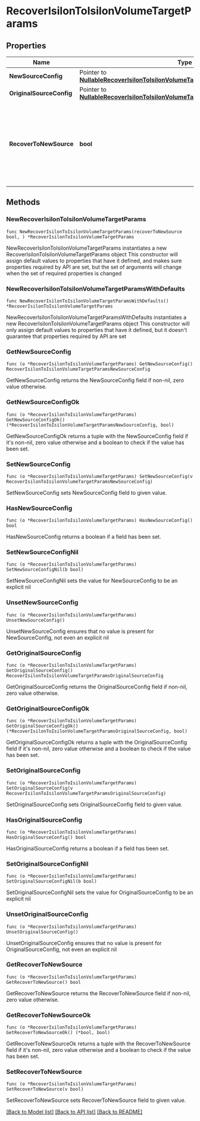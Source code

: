# RecoverIsilonToIsilonVolumeTargetParams

## Properties

Name | Type | Description | Notes
------------ | ------------- | ------------- | -------------
**NewSourceConfig** | Pointer to [**NullableRecoverIsilonToIsilonVolumeTargetParamsNewSourceConfig**](RecoverIsilonToIsilonVolumeTargetParamsNewSourceConfig.md) |  | [optional] 
**OriginalSourceConfig** | Pointer to [**NullableRecoverIsilonToIsilonVolumeTargetParamsOriginalSourceConfig**](RecoverIsilonToIsilonVolumeTargetParamsOriginalSourceConfig.md) |  | [optional] 
**RecoverToNewSource** | **bool** | Specifies the parameter whether the recovery should be performed to a new or the original Isilon target. | 

## Methods

### NewRecoverIsilonToIsilonVolumeTargetParams

`func NewRecoverIsilonToIsilonVolumeTargetParams(recoverToNewSource bool, ) *RecoverIsilonToIsilonVolumeTargetParams`

NewRecoverIsilonToIsilonVolumeTargetParams instantiates a new RecoverIsilonToIsilonVolumeTargetParams object
This constructor will assign default values to properties that have it defined,
and makes sure properties required by API are set, but the set of arguments
will change when the set of required properties is changed

### NewRecoverIsilonToIsilonVolumeTargetParamsWithDefaults

`func NewRecoverIsilonToIsilonVolumeTargetParamsWithDefaults() *RecoverIsilonToIsilonVolumeTargetParams`

NewRecoverIsilonToIsilonVolumeTargetParamsWithDefaults instantiates a new RecoverIsilonToIsilonVolumeTargetParams object
This constructor will only assign default values to properties that have it defined,
but it doesn't guarantee that properties required by API are set

### GetNewSourceConfig

`func (o *RecoverIsilonToIsilonVolumeTargetParams) GetNewSourceConfig() RecoverIsilonToIsilonVolumeTargetParamsNewSourceConfig`

GetNewSourceConfig returns the NewSourceConfig field if non-nil, zero value otherwise.

### GetNewSourceConfigOk

`func (o *RecoverIsilonToIsilonVolumeTargetParams) GetNewSourceConfigOk() (*RecoverIsilonToIsilonVolumeTargetParamsNewSourceConfig, bool)`

GetNewSourceConfigOk returns a tuple with the NewSourceConfig field if it's non-nil, zero value otherwise
and a boolean to check if the value has been set.

### SetNewSourceConfig

`func (o *RecoverIsilonToIsilonVolumeTargetParams) SetNewSourceConfig(v RecoverIsilonToIsilonVolumeTargetParamsNewSourceConfig)`

SetNewSourceConfig sets NewSourceConfig field to given value.

### HasNewSourceConfig

`func (o *RecoverIsilonToIsilonVolumeTargetParams) HasNewSourceConfig() bool`

HasNewSourceConfig returns a boolean if a field has been set.

### SetNewSourceConfigNil

`func (o *RecoverIsilonToIsilonVolumeTargetParams) SetNewSourceConfigNil(b bool)`

 SetNewSourceConfigNil sets the value for NewSourceConfig to be an explicit nil

### UnsetNewSourceConfig
`func (o *RecoverIsilonToIsilonVolumeTargetParams) UnsetNewSourceConfig()`

UnsetNewSourceConfig ensures that no value is present for NewSourceConfig, not even an explicit nil
### GetOriginalSourceConfig

`func (o *RecoverIsilonToIsilonVolumeTargetParams) GetOriginalSourceConfig() RecoverIsilonToIsilonVolumeTargetParamsOriginalSourceConfig`

GetOriginalSourceConfig returns the OriginalSourceConfig field if non-nil, zero value otherwise.

### GetOriginalSourceConfigOk

`func (o *RecoverIsilonToIsilonVolumeTargetParams) GetOriginalSourceConfigOk() (*RecoverIsilonToIsilonVolumeTargetParamsOriginalSourceConfig, bool)`

GetOriginalSourceConfigOk returns a tuple with the OriginalSourceConfig field if it's non-nil, zero value otherwise
and a boolean to check if the value has been set.

### SetOriginalSourceConfig

`func (o *RecoverIsilonToIsilonVolumeTargetParams) SetOriginalSourceConfig(v RecoverIsilonToIsilonVolumeTargetParamsOriginalSourceConfig)`

SetOriginalSourceConfig sets OriginalSourceConfig field to given value.

### HasOriginalSourceConfig

`func (o *RecoverIsilonToIsilonVolumeTargetParams) HasOriginalSourceConfig() bool`

HasOriginalSourceConfig returns a boolean if a field has been set.

### SetOriginalSourceConfigNil

`func (o *RecoverIsilonToIsilonVolumeTargetParams) SetOriginalSourceConfigNil(b bool)`

 SetOriginalSourceConfigNil sets the value for OriginalSourceConfig to be an explicit nil

### UnsetOriginalSourceConfig
`func (o *RecoverIsilonToIsilonVolumeTargetParams) UnsetOriginalSourceConfig()`

UnsetOriginalSourceConfig ensures that no value is present for OriginalSourceConfig, not even an explicit nil
### GetRecoverToNewSource

`func (o *RecoverIsilonToIsilonVolumeTargetParams) GetRecoverToNewSource() bool`

GetRecoverToNewSource returns the RecoverToNewSource field if non-nil, zero value otherwise.

### GetRecoverToNewSourceOk

`func (o *RecoverIsilonToIsilonVolumeTargetParams) GetRecoverToNewSourceOk() (*bool, bool)`

GetRecoverToNewSourceOk returns a tuple with the RecoverToNewSource field if it's non-nil, zero value otherwise
and a boolean to check if the value has been set.

### SetRecoverToNewSource

`func (o *RecoverIsilonToIsilonVolumeTargetParams) SetRecoverToNewSource(v bool)`

SetRecoverToNewSource sets RecoverToNewSource field to given value.



[[Back to Model list]](../README.md#documentation-for-models) [[Back to API list]](../README.md#documentation-for-api-endpoints) [[Back to README]](../README.md)



